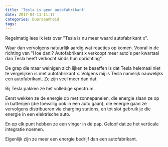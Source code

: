 ```yaml
---
title: 'Tesla is geen autofabrikant'
date: 2017-04-11 11:17
categories: Duurzaamheid
tags: 
---
```


Regelmatig lees ik iets over "Tesla is nu meer waard autofabrikant x". 

Waar dan vervolgens natuurlijk aardig wat reacties op komen. Vooral in de richting van "Hoe dan!? Autofabrikant x verkoopt meer auto's per kwartaal dan Tesla heeft verkocht sinds hun oprichting".

De grap die maar weinigen zich lijken te beseffen is dat Tesla helemaal niet te vergelijken is met autofabrikant x. Volgens mij is Tesla namelijk nauwelijks een autofabrikant. Ze zijn veel meer dan dat.

Bij Tesla pakken ze het volledige spectrum.

Eerst wekken ze de energie op met zonnepanelen, die energie slaan ze op in batterijen (die toevallig ook in een auto gaan), die energie gaan ze vervolgens distribueren via charging stations, en tot slot gebruik je die energie in een elektrische auto.

En op elk punt hebben ze een vinger in de pap. Geloof dat ze het verticale integratie noemen.

Eigenlijk zijn ze meer een energie bedrijf dan een autofabrikant.
